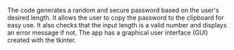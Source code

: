 The code generates a random and secure password based on the user's desired length. It allows the user to copy the password to the clipboard for easy use. It also checks that the input length is a valid number and displays an error message if not. The app has a graphical user interface (GUI) created with the tkinter.
